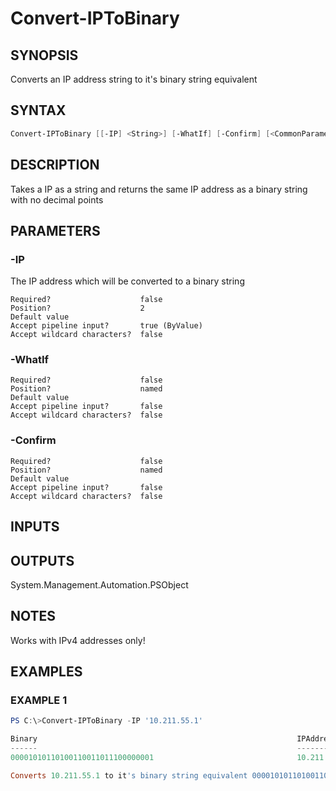 ﻿# Convert-IPToBinary
## SYNOPSIS
Converts an IP address string to it's binary string equivalent

## SYNTAX
```powershell
Convert-IPToBinary [[-IP] <String>] [-WhatIf] [-Confirm] [<CommonParameters>]
```

## DESCRIPTION
Takes a IP as a string and returns the same IP address as a binary string with no decimal points

## PARAMETERS
### -IP <String>
The IP address which will be converted to a binary string
```
Required?                    false
Position?                    2
Default value
Accept pipeline input?       true (ByValue)
Accept wildcard characters?  false
```
 
### -WhatIf <SwitchParameter>

```
Required?                    false
Position?                    named
Default value
Accept pipeline input?       false
Accept wildcard characters?  false
```
 
### -Confirm <SwitchParameter>

```
Required?                    false
Position?                    named
Default value
Accept pipeline input?       false
Accept wildcard characters?  false
```

## INPUTS


## OUTPUTS
System.Management.Automation.PSObject

## NOTES
Works with IPv4 addresses only!

## EXAMPLES
### EXAMPLE 1
```powershell
PS C:\>Convert-IPToBinary -IP '10.211.55.1'

Binary                                                          IPAddress
------                                                          ---------
00001010110100110011011100000001                                10.211.55.1

Converts 10.211.55.1 to it's binary string equivalent 00001010110100110011011100000001
```



